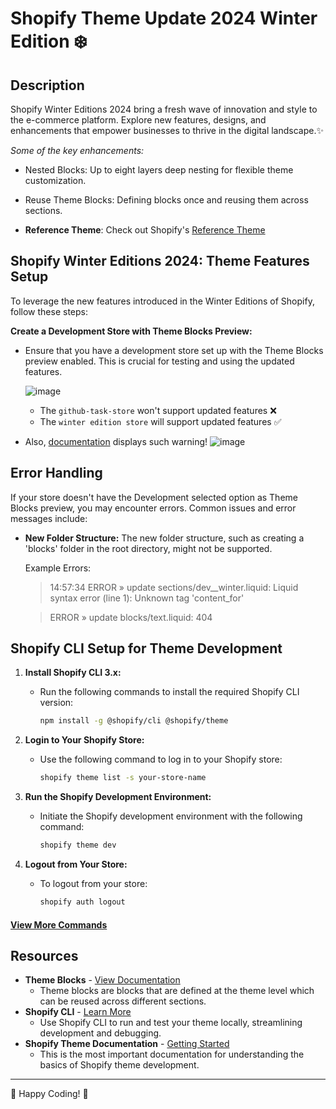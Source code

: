 # Shopify Theme Update 2024 Winter Edition ❄️

## Description
Shopify Winter Editions 2024 bring a fresh wave of innovation and style to the e-commerce platform. Explore new features, designs, and enhancements that empower businesses to thrive in the digital landscape.✨

_Some of the key enhancements:_
- Nested Blocks: Up to eight layers deep nesting for flexible theme customization.
- Reuse Theme Blocks: Defining blocks once and reusing them across sections.

- **Reference Theme**: Check out Shopify's [Reference Theme](https://github.com/Shopify/reference-theme/tree/main) 

## Shopify Winter Editions 2024: Theme Features Setup

To leverage the new features introduced in the Winter Editions of Shopify, follow these steps:

**Create a Development Store with Theme Blocks Preview:**
   - Ensure that you have a development store set up with the Theme Blocks preview enabled. This is crucial for testing and using the updated features.
   
      ![image](https://github.com/dear-digital/shopify-theme-skeleton/assets/70633140/dfcd0108-6603-493b-9e53-305b22dcc4b7)
     
       - The `github-task-store` won't support updated features ❌
       - The `winter edition store` will support updated features ✅
 
   - Also, [documentation](https://shopify.dev/docs/themes/architecture/blocks/theme-blocks) displays such warning!
     ![image](https://github.com/dear-digital/shopify-theme-skeleton/assets/70633140/b7911c33-7be1-4485-b2a3-891f698f7077)

## Error Handling

If your store doesn't have the Development selected option as Theme Blocks preview, you may encounter errors. Common issues and error messages include:

- **New Folder Structure:** The new folder structure, such as creating a 'blocks' folder in the root directory, might not be supported.

   Example Errors:
   
   > 14:57:34 ERROR  » update sections/dev__winter.liquid:
   Liquid syntax error (line 1): Unknown tag 'content_for'
   
   > ERROR  » update blocks/text.liquid:
   404


## Shopify CLI Setup for Theme Development

1. **Install Shopify CLI 3.x:**
   - Run the following commands to install the required Shopify CLI version:
   
     ```bash
     npm install -g @shopify/cli @shopify/theme
     ```

2. **Login to Your Shopify Store:**
   - Use the following command to log in to your Shopify store:
   
     ```bash
     shopify theme list -s your-store-name
     ```

3. **Run the Shopify Development Environment:**
   - Initiate the Shopify development environment with the following command:
   
     ```bash
     shopify theme dev
     ```

4. **Logout from Your Store:**
   - To logout from your store:
   
     ```bash
     shopify auth logout
     ```

#### [View More Commands](https://shopify.dev/docs/apps/tools/cli/commands)

## Resources 

- **Theme Blocks** - [View Documentation](https://shopify.dev/docs/themes/architecture/blocks/theme-blocks)
  - Theme blocks are blocks that are defined at the theme level which can be reused across different sections.
- **Shopify CLI** - [Learn More](https://shopify.dev/docs/themes/tools/cli)
  - Use Shopify CLI to run and test your theme locally, streamlining development and debugging.
- **Shopify Theme Documentation** - [Getting Started](https://shopify.dev/docs/themes/getting-started)
  - This is the most important documentation for understanding the basics of Shopify theme development.

---
🚀 Happy Coding! 🚀
